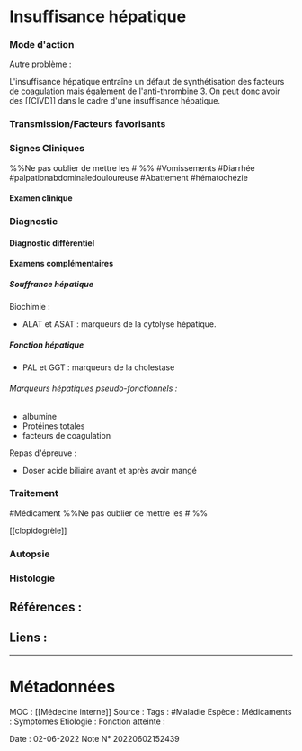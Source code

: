 # Insuffisance hépatique
### Mode d'action
Autre problème :

L'insuffisance hépatique entraîne un défaut de synthétisation des facteurs de coagulation mais également de l'anti-thrombine 3. On peut donc avoir des [[CIVD]] dans le cadre d'une insuffisance hépatique.

### Transmission/Facteurs favorisants 
### Signes Cliniques
%%Ne pas oublier de mettre les # %%
#Vomissements 
#Diarrhée 
#palpationabdominaledouloureuse 
#Abattement 
#hématochézie 


#### Examen clinique
### Diagnostic
#### Diagnostic différentiel
#### Examens complémentaires

##### Souffrance hépatique
Biochimie :
- ALAT et ASAT : marqueurs de la cytolyse hépatique.

##### Fonction hépatique
- PAL et GGT : marqueurs de la cholestase

###### Marqueurs hépatiques pseudo-fonctionnels :
- albumine
- Protéines totales
- facteurs de coagulation


Repas d'épreuve :
- Doser acide biliaire avant et après avoir mangé 

### Traitement
#Médicament 
%%Ne pas oublier de mettre les # %% 

[[clopidogrèle]]
### Autopsie
### Histologie

## Références :
>
 

## Liens :



***

# Métadonnées
MOC : [[Médecine interne]]
Source :
Tags : #Maladie 
	Espèce :
	Médicaments :
	Symptômes
	Etiologie :
	Fonction atteinte :
	
Date : 02-06-2022
Note N° 20220602152439
